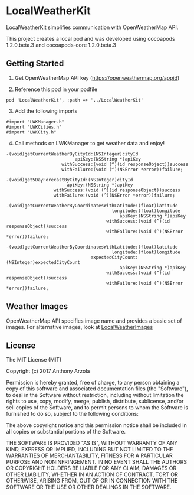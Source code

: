 LocalWeatherKit
===========

LocalWeatherKit simplifies communication with OpenWeatherMap API.

This project creates a local pod and was developed using cocoapods 1.2.0.beta.3 and cocoapods-core 1.2.0.beta.3

## Getting Started

1. Get OpenWeatherMap API key (https://openweathermap.org/appid)

2. Reference this pod in your podfile
```
pod 'LocalWeatherKit', :path => '../LocalWeatherKit'
```

3. Add the following imports
```objc
#import "LWKManager.h"
#import "LWKCities.h"
#import "LWKCity.h"
```

4. Call methods on LWKManager to get weather data and enjoy!
```objc
-(void)getCurrentWeatherByCityId:(NSInteger)cityId
                          apiKey:(NSString *)apiKey
                     withSuccess:(void (^)(id responseObject))success
                     withFailure:(void (^)(NSError *error))failure;
```
```objc
-(void)get5DayForecastByCityId:(NSInteger)cityId
                       apiKey:(NSString *)apiKey
                  withSuccess:(void (^)(id responseObject))success
                  withFailure:(void (^)(NSError *error))failure;
```
```objc
-(void)getCurrentWeatherByCoordinatesWithLatitude:(float)latitude
                                        longitude:(float)longitude
                                           apiKey:(NSString *)apiKey
                                      withSuccess:(void (^)(id responseObject))success
                                      withFailure:(void (^)(NSError *error))failure;
```
```objc
-(void)getCurrentWeatherByCoordinatesWithLatitude:(float)latitude
                                        longitude:(float)longitude
                                expectedCityCount:(NSInteger)expectedCityCount
                                           apiKey:(NSString *)apiKey
                                      withSuccess:(void (^)(id responseObject))success
                                      withFailure:(void (^)(NSError *error))failure;
```                     

## Weather Images
OpenWeatherMap API specifies image name and provides a basic set of images. For alternative images, look at [LocalWeatherImages](https://github.com/AnthonyArzola/LocalWeatherImages "LocalWeatherImages on GitHub")

## License
The MIT License (MIT)

Copyright (c) 2017 Anthony Arzola

Permission is hereby granted, free of charge, to any person obtaining a copy of
this software and associated documentation files (the "Software"), to deal in
the Software without restriction, including without limitation the rights to
use, copy, modify, merge, publish, distribute, sublicense, and/or sell copies of
the Software, and to permit persons to whom the Software is furnished to do so,
subject to the following conditions:

The above copyright notice and this permission notice shall be included in all
copies or substantial portions of the Software.

THE SOFTWARE IS PROVIDED "AS IS", WITHOUT WARRANTY OF ANY KIND, EXPRESS OR
IMPLIED, INCLUDING BUT NOT LIMITED TO THE WARRANTIES OF MERCHANTABILITY, FITNESS
FOR A PARTICULAR PURPOSE AND NONINFRINGEMENT. IN NO EVENT SHALL THE AUTHORS OR
COPYRIGHT HOLDERS BE LIABLE FOR ANY CLAIM, DAMAGES OR OTHER LIABILITY, WHETHER
IN AN ACTION OF CONTRACT, TORT OR OTHERWISE, ARISING FROM, OUT OF OR IN
CONNECTION WITH THE SOFTWARE OR THE USE OR OTHER DEALINGS IN THE SOFTWARE.
